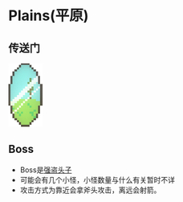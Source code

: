 # Plains(平原)

## 传送门

![](assetes/locations/Plains_Mirror.png)

## Boss

- Boss是[强盗头子]()
- 可能会有几个小怪，小怪数量与什么有关暂时不详
- 攻击方式为靠近会拿斧头攻击，离远会射箭。